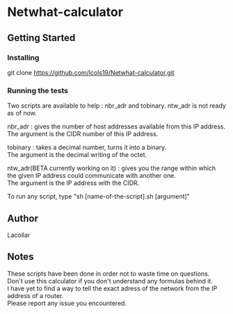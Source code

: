 # Netwhat-calculator

## Getting Started

### Installing

git clone https://github.com/lcols19/Netwhat-calculator.git


### Running the tests

Two scripts are available to help : nbr_adr and tobinary. ntw_adr is not ready as of now.

nbr_adr : gives the number of host addresses available from this IP address.<br>
The argument is the CIDR number of this IP address.

tobinary : takes a decimal number, turns it into a binary.<br>
The argument is the decimal writing of the octet.

ntw_adr(BETA currently working on it) : gives you the range within which the given IP address could communicate with another one.<br>
The argument is the IP address with the CIDR.

To run any script, type "sh [name-of-the-script].sh [argument]"


## Author

Lacollar


## Notes

These scripts have been done in order not to waste time on questions. Don't use this calculator if you don't understand any formulas behind it.<br>
I have yet to find a way to tell the exact adress of the network from the IP address of a router.<br>
Please report any issue you encountered.